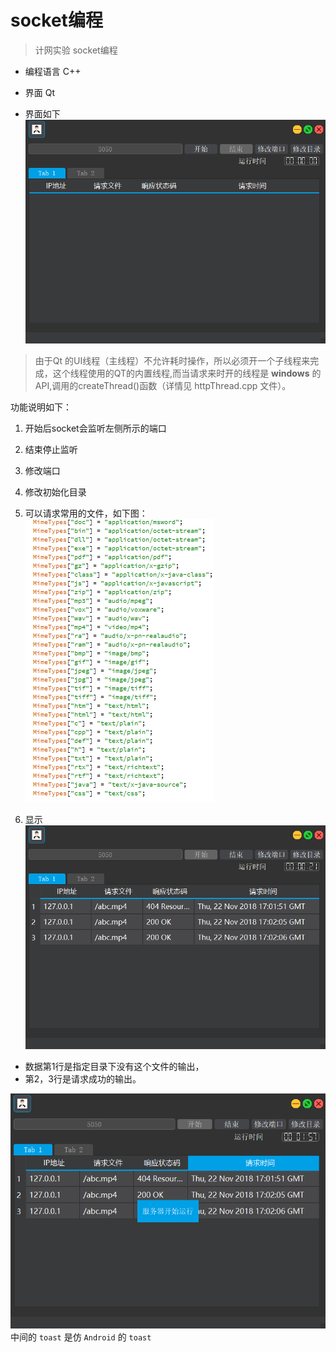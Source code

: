 # socket编程

> 计网实验 socket编程

-  编程语言 C++
-  界面 Qt

- 界面如下
![Alt text](./md_image/1542905424377.png)

> 由于Qt 的UI线程（主线程）不允许耗时操作，所以必须开一个子线程来完成，这个线程使用的QT的内置线程,而当请求来时开的线程是  **windows** 的API,调用的createThread()函数（详情见 httpThread.cpp 文件）。

功能说明如下：
1. 开始后socket会监听左侧所示的端口
2. 结束停止监听
3. 修改端口
4. 修改初始化目录
5. 可以请求常用的文件，如下图：
 ![Alt text](./md_image/1542905876839.png)

6. 显示
![Alt text](./md_image/1542906136116.png)

 - 数据第1行是指定目录下没有这个文件的输出，
 - 第2，3行是请求成功的输出。

![Alt text](./md_image/1542906243849.png)
中间的 `toast` 是仿 `Android` 的 `toast`